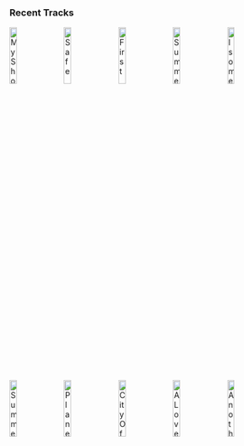 ### Recent Tracks
[<img src='https://lastfm.freetls.fastly.net/i/u/300x300/4cf77b14210f9932461cd2a0421f66a8.png' width='16%' height='16%' alt='My Shot'>](https://www.last.fm/music/lin-manuel%2bmiranda/_/my%2bshot)&nbsp;&nbsp;&nbsp;&nbsp;[<img src='https://lastfm.freetls.fastly.net/i/u/300x300/9dc0eef26cf7a4532be20fb71a0d53ed.png' width='16%' height='16%' alt='Safe'>](https://www.last.fm/music/bay%2bledges/_/safe)&nbsp;&nbsp;&nbsp;&nbsp;[<img src='https://lastfm.freetls.fastly.net/i/u/300x300/cf384c733af8411cc18430e82dfbc106.png' width='16%' height='16%' alt='First'>](https://www.last.fm/music/cold%2bwar%2bkids/_/first)&nbsp;&nbsp;&nbsp;&nbsp;[<img src='https://lastfm.freetls.fastly.net/i/u/300x300/bb08a1ccce27c9903507643795313b95.png' width='16%' height='16%' alt='Summer Sound'>](https://www.last.fm/music/romes/_/summer%2bsound)&nbsp;&nbsp;&nbsp;&nbsp;[<img src='https://lastfm.freetls.fastly.net/i/u/300x300/f69995fd58c2448dc4df3f2b62a0abb1.png' width='16%' height='16%' alt='Isometric (intro)'>](https://www.last.fm/music/madeon/_/isometric%2b%2528intro%2529)&nbsp;&nbsp;&nbsp;&nbsp;<br>[<img src='https://lastfm.freetls.fastly.net/i/u/300x300/93abb8f8430d1ec2d9dd136660a8c636.png' width='16%' height='16%' alt='Summer Montage / Madeline'>](https://www.last.fm/music/justin%2bhurwitz/_/summer%2bmontage%2b%252f%2bmadeline)&nbsp;&nbsp;&nbsp;&nbsp;[<img src='https://lastfm.freetls.fastly.net/i/u/300x300/93abb8f8430d1ec2d9dd136660a8c636.png' width='16%' height='16%' alt='Planetarium'>](https://www.last.fm/music/justin%2bhurwitz/_/planetarium)&nbsp;&nbsp;&nbsp;&nbsp;[<img src='https://lastfm.freetls.fastly.net/i/u/300x300/93abb8f8430d1ec2d9dd136660a8c636.png' width='16%' height='16%' alt='City Of Stars'>](https://www.last.fm/music/ryan%2bgosling/_/city%2bof%2bstars)&nbsp;&nbsp;&nbsp;&nbsp;[<img src='https://lastfm.freetls.fastly.net/i/u/300x300/98ff38558bd60c0a71967ab5940a5f27.png' width='16%' height='16%' alt='A Lovely Night'>](https://www.last.fm/music/ryan%2bgosling/_/a%2blovely%2bnight)&nbsp;&nbsp;&nbsp;&nbsp;[<img src='https://lastfm.freetls.fastly.net/i/u/300x300/93abb8f8430d1ec2d9dd136660a8c636.png' width='16%' height='16%' alt='Another Day of Sun'>](https://www.last.fm/music/la%2bla%2bland%2bcast/_/another%2bday%2bof%2bsun)&nbsp;&nbsp;&nbsp;&nbsp;<br>